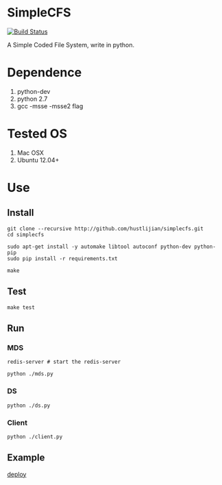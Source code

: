 # SimpleCFS

[![Build Status](https://travis-ci.com/hustlijian/simplecfs.svg?branch=master)](https://travis-ci.com/hustlijian/simplecfs)


A Simple Coded File System, write in python.

# Dependence

1. python-dev
2. python 2.7
3. gcc -msse -msse2 flag

# Tested OS

1. Mac OSX
2. Ubuntu 12.04+

# Use

## Install
    
    git clone --recursive http://github.com/hustlijian/simplecfs.git
    cd simplecfs

    sudo apt-get install -y automake libtool autoconf python-dev python-pip
    sudo pip install -r requirements.txt
    
    make

## Test

    make test

## Run

### MDS

    redis-server # start the redis-server

    python ./mds.py

### DS

    python ./ds.py

### Client

    python ./client.py

## Example

[deploy](https://github.com/hustlijian/simplecfs/wiki/%E9%83%A8%E7%BD%B2%E6%96%87%E6%A1%A3(deploy))
